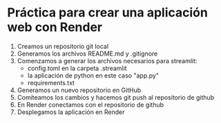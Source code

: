 # Práctica para crear una aplicación web con Render

1. Creamos un repositorio git local
2. Generamos los archivos README.md y .gitignore
3. Comenzamos a generar los archivos necesarios para streamlit:
    - config.toml en la carpeta .streamlit
    - la aplicación de python en este caso "app.py"
    - requirements.txt
4. Generamos un nuevo repositorio en GitHub
5. Comiteamos los cambios y hacemos git push al repositorio de github
6. En Render conectamos con el repositorio de github
7. Desplegamos la aplicación en Render


